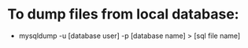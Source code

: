 

# To dump files from local database:
  - mysqldump -u [database user] -p [database name] > [sql file name]  
